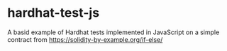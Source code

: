 # hardhat-test-js

A basid example of Hardhat tests implemented in JavaScript on a simple contract from https://solidity-by-example.org/if-else/
